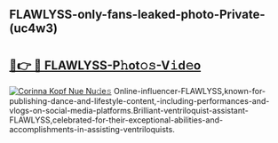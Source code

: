 ## FLAWLYSS-only-fans​-leaked-photo​-Private-(uc4w3)


# <h2><a href="https://mediaupload.pro?title=FLAWLYSS&ref=git">🔗👉 🔴 FLAWLYSS-P𝚑ot𝚘𝚜-V𝚒d𝚎o</a></h2>

[![Corinna Kopf Nue Nu𝚍e𝚜](https://i.imgur.com/0qMVB7G.gif)](https://mediaupload.pro?title=FLAWLYSS&ref=git)
Online-influencer-FLAWLYSS,known-for-publishing-dance-and-lifestyle-content,-including-performances-and-vlogs-on-social-media-platforms.Brilliant-ventriloquist-assistant-FLAWLYSS,celebrated-for-their-exceptional-abilities-and-accomplishments-in-assisting-ventriloquists.  